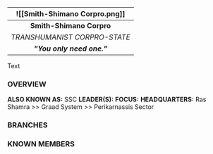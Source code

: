 
| ![[Smith-Shimano Corpro.png]] |
| :----------------------------------: |
|       **Smith-Shimano Corpro**       |
|     *TRANSHUMANIST CORPRO-STATE*     |
|      ***"You only need one."***      |

Text

### **OVERVIEW**
**ALSO KNOWN AS:** SSC
**LEADER(S):** 
**FOCUS:** 
**HEADQUARTERS:** Ras Shamra >>  Graad System >> Perikarnassis Sector


### **BRANCHES**


### **KNOWN MEMBERS**


